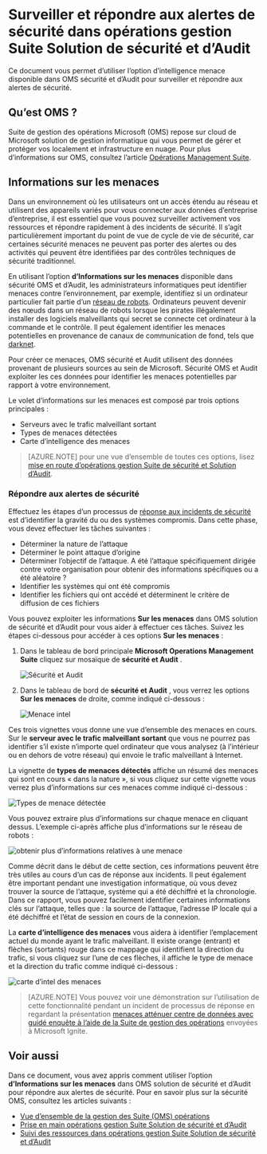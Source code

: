 <properties
   pageTitle="Surveiller et répondre aux alertes de sécurité dans les opérations de sécurité Suite de gestion et d’Audit Solution | Microsoft Azure"
   description="Ce document vous permet d’utiliser l’option d’intelligence menace disponible dans OMS sécurité et d’Audit pour surveiller et répondre aux alertes de sécurité."
   services="operations-management-suite"
   documentationCenter="na"
   authors="YuriDio"
   manager="swadhwa"
   editor=""/>

<tags
   ms.service="operations-management-suite"
   ms.topic="article" 
   ms.devlang="na"
   ms.tgt_pltfrm="na"
   ms.workload="na"
   ms.date="10/18/2016"
   ms.author="yurid"/>

# <a name="monitoring-and-responding-to-security-alerts-in-operations-management-suite-security-and-audit-solution"></a>Surveiller et répondre aux alertes de sécurité dans opérations gestion Suite Solution de sécurité et d’Audit

Ce document vous permet d’utiliser l’option d’intelligence menace disponible dans OMS sécurité et d’Audit pour surveiller et répondre aux alertes de sécurité.

## <a name="what-is-oms"></a>Qu’est OMS ?

Suite de gestion des opérations Microsoft (OMS) repose sur cloud de Microsoft solution de gestion informatique qui vous permet de gérer et protéger vos localement et infrastructure en nuage. Pour plus d’informations sur OMS, consultez l’article [Opérations Management Suite](https://technet.microsoft.com/library/mt484091.aspx).

## <a name="threat-intelligence"></a>Informations sur les menaces

Dans un environnement où les utilisateurs ont un accès étendu au réseau et utilisent des appareils variés pour vous connecter aux données d’entreprise d’entreprise, il est essentiel que vous pouvez surveiller activement vos ressources et répondre rapidement à des incidents de sécurité. Il s’agit particulièrement important du point de vue de cycle de vie de sécurité, car certaines sécurité menaces ne peuvent pas porter des alertes ou des activités qui peuvent être identifiées par des contrôles techniques de sécurité traditionnel. 

En utilisant l’option **d’Informations sur les menaces** disponible dans sécurité OMS et d’Audit, les administrateurs informatiques peut identifier menaces contre l’environnement, par exemple, identifiez si un ordinateur particulier fait partie d’un [réseau de robots](https://www.microsoft.com/security/sir/story/default.aspx#!botnetsection). Ordinateurs peuvent devenir des nœuds dans un réseau de robots lorsque les pirates illégalement installer des logiciels malveillants qui secret se connecte cet ordinateur à la commande et le contrôle. Il peut également identifier les menaces potentielles en provenance de canaux de communication de fond, tels que [darknet](https://www.microsoft.com/security/sir/story/default.aspx#!botnetsection_honeypots_darkents). 

Pour créer ce menaces, OMS sécurité et Audit utilisent des données provenant de plusieurs sources au sein de Microsoft. Sécurité OMS et Audit exploiter les ces données pour identifier les menaces potentielles par rapport à votre environnement.

Le volet d’informations sur les menaces est composé par trois options principales :
- Serveurs avec le trafic malveillant sortant
- Types de menaces détectées
- Carte d’intelligence des menaces

> [AZURE.NOTE] pour une vue d’ensemble de toutes ces options, lisez [mise en route d’opérations gestion Suite de sécurité et Solution d’Audit](oms-security-getting-started.md).

### <a name="responding-to-security-alerts"></a>Répondre aux alertes de sécurité

Effectuez les étapes d’un processus de [réponse aux incidents de sécurité](https://technet.microsoft.com/library/cc512623.aspx) est d’identifier la gravité du ou des systèmes compromis. Dans cette phase, vous devez effectuer les tâches suivantes :

- Déterminer la nature de l’attaque
- Déterminer le point attaque d’origine
- Déterminer l’objectif de l’attaque. A été l’attaque spécifiquement dirigée contre votre organisation pour obtenir des informations spécifiques ou a été aléatoire ?
- Identifier les systèmes qui ont été compromis
- Identifier les fichiers qui ont accédé et déterminent le critère de diffusion de ces fichiers

Vous pouvez exploiter les informations **Sur les menaces** dans OMS solution de sécurité et d’Audit pour vous aider à effectuer ces tâches. Suivez les étapes ci-dessous pour accéder à ces options **Sur les menaces** :

1. Dans le tableau de bord principale **Microsoft Operations Management Suite** cliquez sur mosaïque de **sécurité et Audit** .

    ![Sécurité et Audit](./media/oms-security-responding-alerts/oms-security-responding-alerts-fig1.png)

2. Dans le tableau de bord de **sécurité et Audit** , vous verrez les options **Sur les menaces** de droite, comme indiqué ci-dessous :

    ![Menace intel](./media/oms-security-responding-alerts/oms-security-responding-alerts-fig2-ga.png)

Ces trois vignettes vous donne une vue d’ensemble des menaces en cours. Sur le **serveur avec le trafic malveillant sortant** que vous ne pourrez pas identifier s’il existe n’importe quel ordinateur que vous analysez (à l’intérieur ou en dehors de votre réseau) qui envoie le trafic malveillant à Internet. 

La vignette de **types de menaces détectés** affiche un résumé des menaces qui sont en cours « dans la nature », si vous cliquez sur cette vignette vous verrez plus d’informations sur ces menaces comme indiqué ci-dessous :

![Types de menace détectée](./media/oms-security-responding-alerts/oms-security-responding-alerts-fig3.png)

Vous pouvez extraire plus d’informations sur chaque menace en cliquant dessus. L’exemple ci-après affiche plus d’informations sur le réseau de robots :

![obtenir plus d’informations relatives à une menace](./media/oms-security-responding-alerts/oms-security-responding-alerts-fig4.png)

Comme décrit dans le début de cette section, ces informations peuvent être très utiles au cours d’un cas de réponse aux incidents. Il peut également être important pendant une investigation informatique, où vous devez trouver la source de l’attaque, système qui a été déchiffré et la chronologie. Dans ce rapport, vous pouvez facilement identifier certaines informations clés sur l’attaque, telles que : la source de l’attaque, l’adresse IP locale qui a été déchiffré et l’état de session en cours de la connexion. 

La **carte d’intelligence des menaces** vous aidera à identifier l’emplacement actuel du monde ayant le trafic malveillant. Il existe orange (entrant) et flèches (sortants) rouge dans ce mappage qui identifient la direction du trafic, si vous cliquez sur l’une de ces flèches, il affiche le type de menace et la direction du trafic comme indiqué ci-dessous :

![carte d’intel des menaces](./media/oms-security-responding-alerts/oms-security-responding-alerts-fig5.png)

> [AZURE.NOTE] Vous pouvez voir une démonstration sur l’utilisation de cette fonctionnalité pendant un incident de processus de réponse en regardant la présentation [menaces atténuer centre de données avec guidé enquête à l’aide de la Suite de gestion des opérations](https://myignite.microsoft.com/videos/5000) envoyées à Microsoft Ignite.

## <a name="see-also"></a>Voir aussi

Dans ce document, vous avez appris comment utiliser l’option **d’Informations sur les menaces** dans OMS solution de sécurité et d’Audit pour répondre aux alertes de sécurité. Pour en savoir plus sur la sécurité OMS, consultez les articles suivants :

- [Vue d’ensemble de la gestion des Suite (OMS) opérations](operations-management-suite-overview.md)
- [Prise en main opérations gestion Suite Solution de sécurité et d’Audit](oms-security-getting-started.md)
- [Suivi des ressources dans opérations gestion Suite Solution de sécurité et d’Audit](oms-security-monitoring-resources.md)

